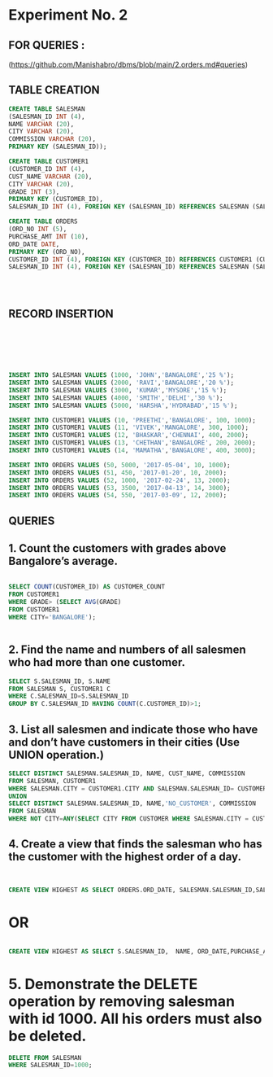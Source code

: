 # Experiment No. 2

## FOR QUERIES :
(https://github.com/Manishabro/dbms/blob/main/2.orders.md#queries)


## TABLE CREATION 

```sql
CREATE TABLE SALESMAN 
(SALESMAN_ID INT (4), 
NAME VARCHAR (20), 
CITY VARCHAR (20), 
COMMISSION VARCHAR (20), 
PRIMARY KEY (SALESMAN_ID)); 

CREATE TABLE CUSTOMER1 
(CUSTOMER_ID INT (4), 
CUST_NAME VARCHAR (20), 
CITY VARCHAR (20), 
GRADE INT (3), 
PRIMARY KEY (CUSTOMER_ID), 
SALESMAN_ID INT (4), FOREIGN KEY (SALESMAN_ID) REFERENCES SALESMAN (SALESMAN_ID) ON DELETE SET NULL); 

CREATE TABLE ORDERS 
(ORD_NO INT (5), 
PURCHASE_AMT INT (10), 
ORD_DATE DATE, 
PRIMARY KEY (ORD_NO), 
CUSTOMER_ID INT (4), FOREIGN KEY (CUSTOMER_ID) REFERENCES CUSTOMER1 (CUSTOMER_ID) ON DELETE CASCADE, 
SALESMAN_ID INT (4), FOREIGN KEY (SALESMAN_ID) REFERENCES SALESMAN (SALESMAN_ID) ON DELETE CASCADE);





```

##  RECORD INSERTION 

```sql






INSERT INTO SALESMAN VALUES (1000, 'JOHN','BANGALORE','25 %');
INSERT INTO SALESMAN VALUES (2000, 'RAVI','BANGALORE','20 %');
INSERT INTO SALESMAN VALUES (3000, 'KUMAR','MYSORE','15 %');
INSERT INTO SALESMAN VALUES (4000, 'SMITH','DELHI','30 %');
INSERT INTO SALESMAN VALUES (5000, 'HARSHA','HYDRABAD','15 %');

INSERT INTO CUSTOMER1 VALUES (10, 'PREETHI','BANGALORE', 100, 1000);
INSERT INTO CUSTOMER1 VALUES (11, 'VIVEK','MANGALORE', 300, 1000);
INSERT INTO CUSTOMER1 VALUES (12, 'BHASKAR','CHENNAI', 400, 2000);
INSERT INTO CUSTOMER1 VALUES (13, 'CHETHAN','BANGALORE', 200, 2000);
INSERT INTO CUSTOMER1 VALUES (14, 'MAMATHA','BANGALORE', 400, 3000);

INSERT INTO ORDERS VALUES (50, 5000, '2017-05-04', 10, 1000);
INSERT INTO ORDERS VALUES (51, 450, '2017-01-20', 10, 2000);
INSERT INTO ORDERS VALUES (52, 1000, '2017-02-24', 13, 2000);
INSERT INTO ORDERS VALUES (53, 3500, '2017-04-13', 14, 3000);
INSERT INTO ORDERS VALUES (54, 550, '2017-03-09', 12, 2000);


```

## QUERIES




## 1.	Count the customers with grades above Bangalore’s average.
   
```sql

SELECT COUNT(CUSTOMER_ID) AS CUSTOMER_COUNT
FROM CUSTOMER1
WHERE GRADE> (SELECT AVG(GRADE)
FROM CUSTOMER1
WHERE CITY='BANGALORE');



```

## 2.	Find the name and numbers of all salesmen who had more than one customer.
   
```sql
SELECT S.SALESMAN_ID, S.NAME
FROM SALESMAN S, CUSTOMER1 C
WHERE C.SALESMAN_ID=S.SALESMAN_ID
GROUP BY C.SALESMAN_ID HAVING COUNT(C.CUSTOMER_ID)>1;


```


## 3.	List all salesmen and indicate those who have and don’t have customers in their cities (Use UNION operation.)



```sql
SELECT DISTINCT SALESMAN.SALESMAN_ID, NAME, CUST_NAME, COMMISSION
FROM SALESMAN, CUSTOMER1
WHERE SALESMAN.CITY = CUSTOMER1.CITY AND SALESMAN.SALESMAN_ID= CUSTOMER1.SALESMAN_ID
UNION
SELECT DISTINCT SALESMAN.SALESMAN_ID, NAME,'NO_CUSTOMER', COMMISSION
FROM SALESMAN
WHERE NOT CITY=ANY(SELECT CITY FROM CUSTOMER WHERE SALESMAN.CITY = CUSTOMER1.CITY AND SALESMAN.SALESMAN_ID= CUSTOMER.SALESMAN_ID);

```

## 4.	Create a view that finds the salesman who has the customer with the highest order of a day.
   
```sql


CREATE VIEW HIGHEST AS SELECT ORDERS.ORD_DATE, SALESMAN.SALESMAN_ID,SALESMAN.NAME, ORDERS.PURCHASE_AMT FROM ORDERS, SALESMAN WHERE SALESMAN.SALESMAN_ID=ORDERS.SALESMAN_ID GROUP BY ORD_DATE HAVING MAX(PURCHASE_AMT);
```
# OR
```sql

CREATE VIEW HIGHEST AS SELECT S.SALESMAN_ID,  NAME, ORD_DATE,PURCHASE_AMT, CITY  FROM ORDERS B, SALESMAN S   WHERE    S.SALESMAN_ID=B.SALESMAN_ID  AND B.PURCHASE_AMT=(SELECT MAX(E.PURCHASE_AMT) FROM ORDERS E WHERE B.ORD_DATE=E.ORD_DATE);


```
# 5.	Demonstrate the DELETE operation by removing salesman with id 1000. All his orders must also be deleted.
```sql
DELETE FROM SALESMAN 
WHERE SALESMAN_ID=1000;


```
